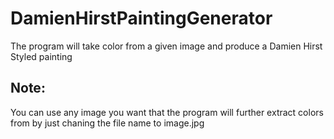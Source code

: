 # DamienHirstPaintingGenerator

The program will take color from a given image and produce a Damien Hirst Styled painting

## Note:
You can use any image you want that the program will further extract colors from by just chaning the file name to image.jpg
